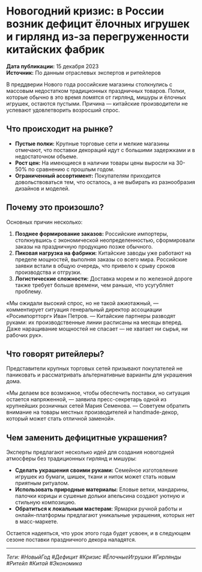 # Новогодний кризис: в России возник дефицит ёлочных игрушек и гирлянд из-за перегруженности китайских фабрик

**Дата публикации:** 15 декабря 2023  
**Источник:** По данным отраслевых экспертов и ритейлеров

В преддверии Нового года российские магазины столкнулись с массовым недостатком традиционных праздничных товаров. Полки, которые обычно в это время ломятся от гирлянд, мишуры и ёлочных игрушек, остаются пустыми. Причина — китайские производители не успевают удовлетворить возросший спрос.

## Что происходит на рынке?

*   **Пустые полки:** Крупные торговые сети и мелкие магазины отмечают, что поставки декораций идут с большими задержками и в недостаточном объеме.
*   **Рост цен:** На имеющиеся в наличии товары цены выросли на 30-50% по сравнению с прошлым годом.
*   **Ограниченный ассортимент:** Покупателям приходится довольствоваться тем, что осталось, а не выбирать из разнообразия дизайнов и моделей.

## Почему это произошло?

Основных причин несколько:

1.  **Позднее формирование заказов:** Российские импортеры, столкнувшись с экономической неопределенностью, сформировали заказы на праздничную продукцию позже обычного.
2.  **Пиковая нагрузка на фабрики:** Китайские заводы уже работают на пределе мощностей, выполняя заказы со всего мира. Российские заявки встали в общую очередь, что привело к срыву сроков производства и отгрузки.
3.  **Логистические сложности:** Доставка морем и по железной дороге также требует больше времени, чем раньше, что усугубляет проблему.

«Мы ожидали высокий спрос, но не такой ажиотажный, — комментирует ситуация генеральный директор ассоциации «Росимпортторг» Иван Петров. — Китайские партнеры разводят руками: их производственные линии расписаны на месяцы вперед. Даже наращивание мощностей не спасает — не хватает ни сырья, ни рабочих рук».

## Что говорят ритейлеры?

Представители крупных торговых сетей призывают покупателей не паниковать и рассматривать альтернативные варианты для украшения дома.

«Мы делаем все возможное, чтобы обеспечить поставки, но ситуация остается напряженной, — заявила пресс-секретарь одной из крупнейших розничных сетей Мария Семенова. — Советуем обратить внимание на товары местных производителей и handmade-декор, который может стать отличной заменой».

## Чем заменить дефицитные украшения?

Эксперты предлагают несколько идей для создания новогодней атмосферы без традиционных гирлянд и мишуры:

*   **Сделать украшения своими руками:** Семейное изготовление игрушек из бумаги, шишек, ткани и ниток может стать новым приятным ритуалом.
*   **Использовать природные материалы:** Еловые ветки, мандарины, палочки корицы и сушеные дольки апельсина создают уютную и стильную композицию.
*   **Обратиться к локальным мастерам:** Ярмарки ручной работы и онлайн-платформы предлагают уникальные украшения, которых нет в масс-маркете.

Остается надеяться, что урок этого года будет усвоен, и в следующем сезоне поставки праздничного декора наладятся.

---
*Теги: #НовыйГод #Дефицит #Кризис #ЁлочныеИгрушки #Гирлянды #Ритейл #Китай #Экономика*